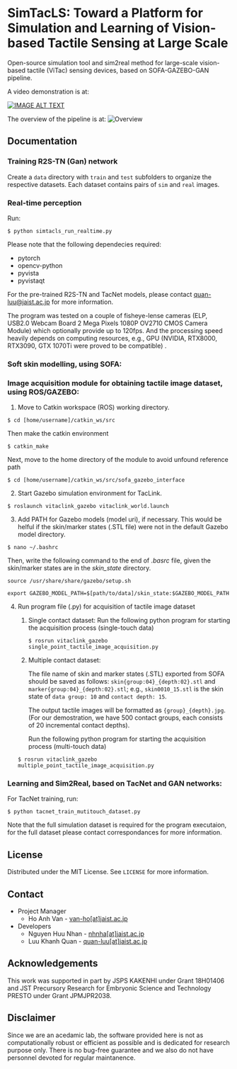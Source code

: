 # SimTacLS: Toward a Platform for Simulation and Learning of Vision-based Tactile Sensing at Large Scale
Open-source simulation tool and sim2real method for large-scale vision-based tactile (ViTac) sensing devices, based on SOFA-GAZEBO-GAN pipeline. 

A video demonstration is at:

[![IMAGE ALT TEXT](https://img.youtube.com/vi/bFY4CV5Wk9g/0.jpg)](https://youtu.be/bFY4CV5Wk9g "SimTacLS: Toward a Platform for Simulation & Learning of Vision-based Tactile Sensing at Large Scale")

The overview of the pipeline is at:
![Overview](https://github.com/Ho-lab-jaist/TacLink-Sim2Real/blob/main/figures/Fig_simtacls_overview.png)

## Documentation

### Training R2S-TN (Gan) network
Create a `data` directory with `train` and `test` subfolders to organize the respective datasets. Each dataset contains pairs of `sim` and `real` images.



### Real-time perception
Run: 
```
$ python simtacls_run_realtime.py
```
Please note that the following dependecies required:
- pytorch
- opencv-python
- pyvista
- pyvistaqt

For the pre-trained R2S-TN and TacNet models, please contact [quan-luu@jaist.ac.jp](mailto:quan-luu@jaist.ac.jp) for more information.

The program was tested on a couple of fisheye-lense cameras (ELP, USB2.0 Webcam Board 2 Mega Pixels 1080P OV2710 CMOS Camera Module) which optionally provide up to 120fps. And the processing speed heavily depends on computing resources, e.g., GPU (NVIDIA, RTX8000, RTX3090, GTX 1070Ti were proved to be compatible)
.
### Soft skin modelling, using SOFA:

### Image acquisition module for obtaining tactile image dataset, using ROS/GAZEBO:

1. Move to Catkin workspace (ROS) working directory.

```
$ cd [home/username]/catkin_ws/src
```
Then make the catkin environment
```
$ catkin_make
```
Next, move to the home directory of the module to avoid unfound reference path
```
$ cd [home/username]/catkin_ws/src/sofa_gazebo_interface
```

2. Start Gazebo simulation environment for TacLink.

```
$ roslaunch vitaclink_gazebo vitaclink_world.launch
```

3. Add PATH for Gazebo models (model uri), if necessary. This would be helful if the skin/marker states (.STL file) were not in the default Gazebo model directory.

```
$ nano ~/.bashrc
```
Then, write the following command to the end of *.basrc* file, given the skin/marker states are in the *skin_state* directory.

```
source /usr/share/share/gazebo/setup.sh
```
```
export GAZEBO_MODEL_PATH=$[path/to/data]/skin_state:$GAZEBO_MODEL_PATH
```

4. Run program file (.py) for acquisition of tactile image dataset
   1. Single contact dataset: Run the following python program for starting the acquisition process (single-touch data)
      ```
      $ rosrun vitaclink_gazebo single_point_tactile_image_acquisition.py
      ```
    2. Multiple contact dataset: 
        
        The file name of skin and marker states (.STL) exported from SOFA should be saved as follows: `skin{group:04}_{depth:02}.stl` and `marker{group:04}_{depth:02}.stl`; e.g., `skin0010_15.stl` is the skin state of `data group: 10` and `contact depth: 15`.

       The output tactile images will be formatted as `{group}_{depth}.jpg`. (For our demostration, we have 500 contact groups, each consists of 20 incremental contact depths).

       Run the following python program for starting the acquisition process (multi-touch data)
      ```
      $ rosrun vitaclink_gazebo multiple_point_tactile_image_acquisition.py
      ```
      
### Learning and Sim2Real, based on TacNet and GAN networks:
For TacNet training, run:
```
$ python tacnet_train_mutitouch_dataset.py
```
Note that the full simulation dataset is required for the program executaion, for the full dataset please contact correspondances for more information.

## License
Distributed under the MIT License. See `LICENSE` for more information.
## Contact
- Project Manager
	- Ho Anh Van - [van-ho[at]jaist.ac.jp](mailto:van-ho[at]jaist.ac.jp)
- Developers
	- Nguyen Huu Nhan - [nhnha[at]jaist.ac.jp](nhnhan[at]jaist.ac.jp)
	- Luu Khanh Quan - [quan-luu[at]jaist.ac.jp](mailto:quan-luu[at]jaist.ac.jp)
## Acknowledgements
This work was supported in part by JSPS KAKENHI under Grant 18H01406 and JST Precursory Research for Embryonic Science and Technology PRESTO under Grant JPMJPR2038.

## Disclaimer
Since we are an acedamic lab, the software provided here is not as computationally robust or efficient as possible and is dedicated for research purpose only. There is no bug-free guarantee and we also do not have personnel devoted for regular maintanence. 

